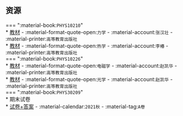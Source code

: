 ## 资源  
=== ":material-book:`PHYS10210`"  
    * [教材](http://api.cqu-openlib.cn/file?key=iwdTU23owfxa) - :material-format-quote-open:`力学` - :material-account:`张汉壮` - :material-printer:`高等教育出版社`  
    * [教材](http://api.cqu-openlib.cn/file?key=i66gb23owlve) - :material-format-quote-open:`热学` - :material-account:`李椿` - :material-printer:`高等教育出版社`  
=== ":material-book:`PHYS10226`"  
    * [教材](http://api.cqu-openlib.cn/file?key=ivajB23owo6h) - :material-format-quote-open:`电磁学` - :material-account:`赵凯华` - :material-printer:`高等教育出版社`  
    * [教材](http://api.cqu-openlib.cn/file?key=iv56823ow61e) - :material-format-quote-open:`光学` - :material-account:`赵凯华` - :material-printer:`高等教育出版社`  
=== ":material-book:`PHYS30209`"  
    * 期末试卷  
        * [试卷+答案](http://api.cqu-openlib.cn/file?key=ieIux2fgdjfg) - :material-calendar:`2021秋` - :material-tag:`A卷`  